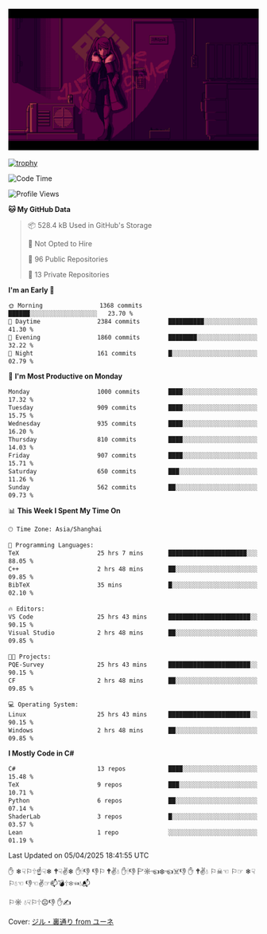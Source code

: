 ![](imgs/main.png)

[![trophy](https://github-profile-trophy.vercel.app/?username=NeilKleistGao&theme=dracula)](https://github.com/ryo-ma/github-profile-trophy)

<!--START_SECTION:waka-->
![Code Time](http://img.shields.io/badge/Code%20Time-1%2C691%20hrs%2038%20mins-blue)

![Profile Views](http://img.shields.io/badge/Profile%20Views-0-blue)

**🐱 My GitHub Data** 

> 📦 528.4 kB Used in GitHub's Storage 
 > 
> 🚫 Not Opted to Hire
 > 
> 📜 96 Public Repositories 
 > 
> 🔑 13 Private Repositories 
 > 
**I'm an Early 🐤** 

```text
🌞 Morning                1368 commits        ██████░░░░░░░░░░░░░░░░░░░   23.70 % 
🌆 Daytime                2384 commits        ██████████░░░░░░░░░░░░░░░   41.30 % 
🌃 Evening                1860 commits        ████████░░░░░░░░░░░░░░░░░   32.22 % 
🌙 Night                  161 commits         █░░░░░░░░░░░░░░░░░░░░░░░░   02.79 % 
```
📅 **I'm Most Productive on Monday** 

```text
Monday                   1000 commits        ████░░░░░░░░░░░░░░░░░░░░░   17.32 % 
Tuesday                  909 commits         ████░░░░░░░░░░░░░░░░░░░░░   15.75 % 
Wednesday                935 commits         ████░░░░░░░░░░░░░░░░░░░░░   16.20 % 
Thursday                 810 commits         ████░░░░░░░░░░░░░░░░░░░░░   14.03 % 
Friday                   907 commits         ████░░░░░░░░░░░░░░░░░░░░░   15.71 % 
Saturday                 650 commits         ███░░░░░░░░░░░░░░░░░░░░░░   11.26 % 
Sunday                   562 commits         ██░░░░░░░░░░░░░░░░░░░░░░░   09.73 % 
```


📊 **This Week I Spent My Time On** 

```text
🕑︎ Time Zone: Asia/Shanghai

💬 Programming Languages: 
TeX                      25 hrs 7 mins       ██████████████████████░░░   88.05 % 
C++                      2 hrs 48 mins       ██░░░░░░░░░░░░░░░░░░░░░░░   09.85 % 
BibTeX                   35 mins             █░░░░░░░░░░░░░░░░░░░░░░░░   02.10 % 

🔥 Editors: 
VS Code                  25 hrs 43 mins      ███████████████████████░░   90.15 % 
Visual Studio            2 hrs 48 mins       ██░░░░░░░░░░░░░░░░░░░░░░░   09.85 % 

🐱‍💻 Projects: 
PQE-Survey               25 hrs 43 mins      ███████████████████████░░   90.15 % 
CF                       2 hrs 48 mins       ██░░░░░░░░░░░░░░░░░░░░░░░   09.85 % 

💻 Operating System: 
Linux                    25 hrs 43 mins      ███████████████████████░░   90.15 % 
Windows                  2 hrs 48 mins       ██░░░░░░░░░░░░░░░░░░░░░░░   09.85 % 
```

**I Mostly Code in C#** 

```text
C#                       13 repos            ████░░░░░░░░░░░░░░░░░░░░░   15.48 % 
TeX                      9 repos             ███░░░░░░░░░░░░░░░░░░░░░░   10.71 % 
Python                   6 repos             ██░░░░░░░░░░░░░░░░░░░░░░░   07.14 % 
ShaderLab                3 repos             █░░░░░░░░░░░░░░░░░░░░░░░░   03.57 % 
Lean                     1 repo              ░░░░░░░░░░░░░░░░░░░░░░░░░   01.19 % 
```




 Last Updated on 05/04/2025 18:41:55 UTC
<!--END_SECTION:waka-->

✋ ❄☟⚐🕆☝☟❄ 🕈☟✌❄ ✋🕯👎 👎⚐ 🕈✌💧 ✋🕯👎 🏱☼☜❄☜☠👎 ✋ 🕈✌💧 ⚐☠☜ ⚐☞ ❄☟⚐💧☜ 👎☜✌☞📫💣🕆❄☜💧📬

⚐☼ 💧☟⚐🕆☹👎 ✋✍

Cover: [ジル・裏通り from ユーネ](https://www.pixiv.net/artworks/62127066)
